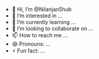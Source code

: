- 👋 Hi, I’m @Nilanjan5hub
- 👀 I’m interested in ...
- 🌱 I’m currently learning ...
- 💞️ I’m looking to collaborate on ...
- 📫 How to reach me ...
- 😄 Pronouns: ...
- ⚡ Fun fact: ...

<!---
Nilanjan5hub/Nilanjan5hub is a ✨ special ✨ repository because its `README.md` (this file) appears on your GitHub profile.
You can click the Preview link to take a look at your changes.
--->
